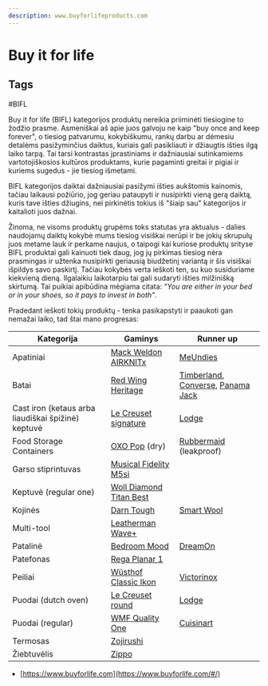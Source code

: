 ```yaml
---
description: www.buyforlifeproducts.com
---
```


# Buy it for life

## Tags
#BIFL

Buy it for life (BIFL) kategorijos produktų nereikia priiminėti tiesiogine to žodžio prasme. Asmeniškai aš apie juos galvoju ne kaip "buy once and keep forever", o tiesiog patvarumu, kokybiškumu, rankų darbu ar dėmesiu detalėms pasižyminčius daiktus, kuriais gali pasikliauti ir džiaugtis išties ilgą laiko tarpą. Tai tarsi kontrastas įprastiniams ir dažniausiai sutinkamiems vartotojiškosios kultūros produktams, kurie pagaminti greitai ir pigiai ir kuriems sugedus - jie tiesiog išmetami.

BIFL kategorijos daiktai dažniausiai pasižymi išties aukštomis kainomis, tačiau laikausi požiūrio, jog geriau pataupyti ir nusipirkti vieną gerą daiktą, kuris tave išties džiugins, nei pirkinėtis tokius iš "šiaip sau" kategorijos ir kaitalioti juos dažnai.

Žinoma, ne visoms produktų grupėms toks statutas yra aktualus - dalies naudojamų daiktų kokybė mums tiesiog visiškai nerūpi ir be jokių skrupulų juos metame lauk ir perkame naujus, o taipogi kai kuriose produktų srityse BIFL produktai gali kainuoti tiek daug, jog jų pirkimas tiesiog nėra prasmingas ir užtenka nusipirkti geriausią biudžetinį variantą ir šis visiškai išpildys savo paskirtį. Tačiau kokybės verta ieškoti ten, su kuo susiduriame kiekvieną dieną. Ilgalaikiu laikotarpiu tai gali sudaryti išties milžinišką skirtumą. Tai puikiai apibūdina mėgiama citata: _"You are either in your bed or in your shoes, so it pays to invest in both"_.

Pradedant ieškoti tokių produktų - tenka pasikapstyti ir paaukoti gan nemažai laiko, tad štai mano progresas:

| Kategorija                                         | Gaminys                                                                                                                             | Runner up                                                                                                                                                                                                                                                                                                                                                                                                                        |
| -------------------------------------------------- | ----------------------------------------------------------------------------------------------------------------------------------- | -------------------------------------------------------------------------------------------------------------------------------------------------------------------------------------------------------------------------------------------------------------------------------------------------------------------------------------------------------------------------------------------------------------------------------- |
| Apatiniai                                          | [Mack Weldon AIRKNITx](https://mackweldon.com/collections/boxer-briefs/products/3-pack-airknitx-boxer-briefs)                       | [MeUndies](https://www.meundies.com/products/boxer-brief)                                                                                                                                                                                                                                                                                                                                                                        |
| Batai                                              | [Red Wing Heritage](https://www.redwingheritage.eu/eu/EUR/footwear)                                                                 | [Timberland](https://www.timberland.co.uk/shop/en/tbl-uk/men-footwear), [Converse](https://www.converse.com/dk/en/products/converse/men/sneakers/all-sneakers?lang=en\_DK\&pmid=AllOrderable-AllComingSoon-products-promotion\&pmpt=PROMOTION\_PRODUCT\_TYPE\_QUALIFYING\&prefn1=materialMulti\&prefv1=Leather\&srule=price-high-to-low\&start=0\&sz=32), [Panama Jack](https://www.panamajackshop.com/uk/en/man/footwear/shoes) |
| Cast iron (ketaus arba liaudiškai špižinė) keptuvė | [Le Creuset signature](https://www.lecreuset.com/signature-skillet)                                                                 | [Lodge](https://www.lodgemfg.com/product/chef-collection-skillet)                                                                                                                                                                                                                                                                                                                                                                |
| Food Storage Containers                            | [OXO Pop](https://www.oxo.com/categories/cleaning-organization/kitchen/pop-containers.html) (dry)                                   | [Rubbermaid](https://www.amazon.com/gp/product/B01JCNEIC6/ref=as\_li\_qf\_asin\_il\_tl?ie=UTF8\&tag=mrp01-20\&creative=9325\&linkCode=as2\&creativeASIN=B01JCNEIC6\&linkId=366673ffb16df80dc967166e57644e48) (leakproof)                                                                                                                                                                                                         |
| Garso stiprintuvas                                 | [Musical Fidelity M5si](https://www.musicalfidelity.com/products/m5series/m5si)                                                     |                                                                                                                                                                                                                                                                                                                                                                                                                                  |
| Keptuvė (regular one)                              | [Woll Diamond Titan Best](https://www.imperija.lt/lt/virtuves-indai/keptuves/woll-liejinio-keptuve-diamond-titan-best-2/?item=6436) |                                                                                                                                                                                                                                                                                                                                                                                                                                  |
| Kojinės                                            | [Darn Tough](https://darntough.com/collections/mens-hike-trek/material-merino-wool)                                                 | [Smart Wool](https://www.smartwool.com/shop/mens-wool-socks-1)                                                                                                                                                                                                                                                                                                                                                                   |
| Multi-tool                                         | [Leatherman Wave+](https://www.leatherman.com/wave-10.html)                                                                         |                                                                                                                                                                                                                                                                                                                                                                                                                                  |
| Patalinė                                           | [Bedroom Mood](https://bedroommood.com/lt/egyptian-cotton-duvet-sets)                                                               | [DreamOn](https://www.dreamonhome.lt/collections/comfort-collection)                                                                                                                                                                                                                                                                                                                                                             |
| Patefonas                                          | [Rega Planar 1](https://theaudiophileman.com/planar-1/)                                                                             |                                                                                                                                                                                                                                                                                                                                                                                                                                  |
| Peiliai                                            | [Wüsthof Classic Ikon](https://www.wuesthof.com/en-lt/series/)                                                                      | [Victorinox](https://www.swissarmy.com/us/en/Products/Cutlery/Paring-Knives/c/CUT\_ParingKnives?ScrollPosition=0\&maxResults=30)                                                                                                                                                                                                                                                                                                 |
| Puodai (dutch oven)                                | [Le Creuset round](https://www.lecreuset.com/round-dutch-oven)                                                                      | [Lodge](https://www.amazon.com/Lodge-Enameled-Classic-Enamel-Island/dp/B000N501BK)                                                                                                                                                                                                                                                                                                                                               |
| Puodai (regular)                                   | [WMF Quality One](https://www.wmf.com/en/pots/pan-sets/kochgeschirr-set-4-teilig-quality-one-77414638.html)                         | [Cuisinart](https://www.cuisinart.com/shopping/cookware/stylish-cookware-sets/mcp-12n)                                                                                                                                                                                                                                                                                                                                           |
| Termosas                                           | [Zojirushi](https://www.zojirushi.com/app/category/vacuum-insulated-mugs-bottles)                                                   |                                                                                                                                                                                                                                                                                                                                                                                                                                  |
| Žiebtuvėlis                                        | [Zippo](http://zippo.lt/products/ziebtuveliai)                                                                                      |                                                                                                                                                                                                                                                                                                                                                                                                                                  |

* [https://www.buyforlife.com](https://www.buyforlife.com/#/)
